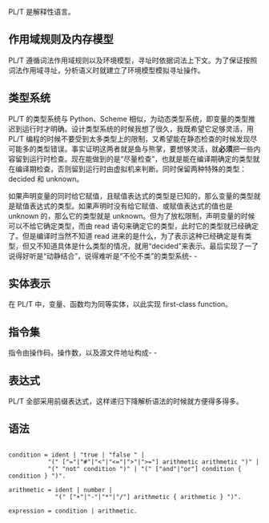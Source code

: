 PL/T 是解释性语言。

## **作用域规则及内存模型**
PL/T 遵循词法作用域规则以及环境模型，寻址时依据词法上下文。为了保证按照词法作用域寻址，分析语义时就建立了环境模型模拟寻址操作。

## **类型系统**
PL/T 的类型系统与 Python、Scheme 相似，为动态类型系统，即变量的类型推迟到运行时才明确。设计类型系统的时候我想了很久，我既希望它足够灵活，用 PL/T 编程的时候不要受到太多类型上的限制，又希望能在静态检查的时候发现尽可能多的类型错误。事实证明这两者就是鱼与熊掌，要想够灵活，就**必须**把一些内容留到运行时检查。现在能做到的是“尽量检查”，也就是能在编译期确定的类型就在编译期检查，否则留到运行时由虚拟机来判断。同时保留两种特殊的类型：decided 和 unknown。

如果声明变量的同时给它赋值，且赋值表达式的类型是已知的，那么变量的类型就是赋值表达式的类型。如果声明时没有给它赋值、或赋值表达式的值也是 unknown 的，那么它的类型就是 unknown。但为了放松限制，声明变量的时候可以不给它确定类型，而由 read 语句来确定它的类型，此时它的类型就已经确定了。但是编译时当然不知道 read 进来的是什么，为了表示这种已经确定是有类型，但又不知道具体是什么类型的情况，就用“decided”来表示。最后实现了一了说得好听是“动静结合”，说得难听是“不伦不类”的类型系统- -

## **实体表示**
在 PL/T 中，变量、函数均为同等实体，以此实现 first-class function。

## **指令集**
指令由操作码，操作数，以及源文件地址构成- -

## **表达式**
PL/T 全部采用前缀表达式，这样递归下降解析语法的时候就方便得多得多。

## **语法**
<pre><code>
condition = ident | "true | "false " |
           "(" ["="|"#"|"<"|"<="|">"|">="] arithmetic arithmetic ")" |
           "(" "not" condition ")" | "(" ["and"|"or"] condition { condition } ")".

arithmetic = ident | number |
             "(" ["+"|"-"|"*"|"/"] arithmetic { arithmetic } ")".

expression = condition | arithmetic.
</code></pre>
